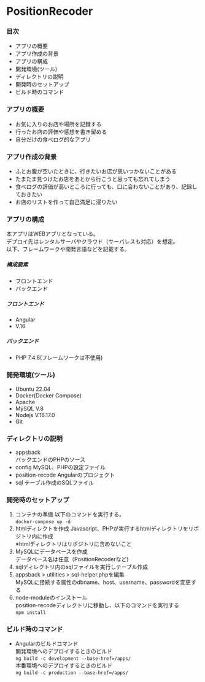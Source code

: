 # PositionRecoder
### 目次
 - アプリの概要
 - アプリ作成の背景
 - アプリの構成
 - 開発環境(ツール)
 - ディレクトリの説明
 - 開発時のセットアップ
 - ビルド時のコマンド

### アプリの概要
 - お気に入りのお店や場所を記録する
 - 行ったお店の評価や感想を書き留める
 - 自分だけの食べログ的なアプリ

### アプリ作成の背景
 - ふとお腹が空いたときに、行きたいお店が思いつかないことがある
 - たまたま見つけたお店をあとから行こうと思っても忘れてしまう
 - 食べログの評価が高いところに行っても、口に合わないことがあり、記録しておきたい
 - お店のリストを作って自己満足に浸りたい

### アプリの構成
本アプリはWEBアプリとなっている。  
デプロイ先はレンタルサーバやクラウド（サーバレスも対応）を想定。  
以下、フレームワークや開発言語などを記載する。
##### 構成要素
 - フロントエンド
 - バックエンド
##### フロントエンド
 - Angular
 - V.16
##### バックエンド
 - PHP 7.4.8(フレームワークは不使用) 

### 開発環境(ツール)
 - Ubuntu 22.04
 - Docker(Docker Compose)
 - Apache 
 - MySQL V.8
 - Nodejs V.16.17.0
 - Git

### ディレクトリの説明
 - appsback  
   バックエンドのPHPのソース
 - config
   MySQL、PHPの設定ファイル
 - position-recode
   Angularのプロジェクト
 - sql
   テーブル作成のSQLファイル

### 開発時のセットアップ
 1. コンテナの準備
    以下のコマンドを実行する。  
    ``` docker-compose up -d ```  
 2. htmlディレクトを作成
    Javascript、PHPが実行するhtmlディレクトリをリポジトリ内に作成  
    ※htmlディレクトリはリポジトリに含めないこと  
 4. MySQLにデータベースを作成  
    データベース名は任意（PositionRecoderなど)
 5. sqlディレクトリ内のsqlファイルを実行しテーブル作成
 6. appsback > utilities > sql-helper.phpを編集  
    MySQLに接続する属性のdbname、host、username、passwordを変更する
 7. node-moduleのインストール  
    position-recodeディレクトリに移動し、以下のコマンドを実行する  
    ``` npm install ```

### ビルド時のコマンド
 - Angularのビルドコマンド  
   開発環境へのデプロイするときのビルド  
   ``` ng build -c development --base-href=/apps/ ```  
   本番環境へのデプロイするときのビルド  
   ``` ng build -c production --base-href=/apps/ ```  
